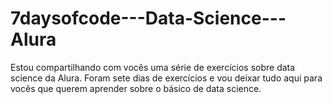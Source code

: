 # 7daysofcode---Data-Science---Alura
Estou compartilhando com vocês uma série de exercícios sobre data science da Alura. Foram sete dias de exercícios e vou deixar tudo aqui para vocês que querem aprender sobre o básico de data science.
